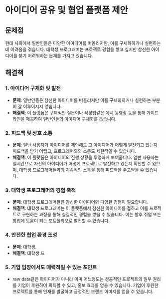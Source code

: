 # 아이디어 공유 및 협업 플랫폼 제안

## 문제점
현대 사회에서 일반인들은 다양한 아이디어를 떠올리지만, 이를 구체화하거나 실현하는 데 어려움을 겪습니다. 대학생 프로그래머는 프로젝트 경험을 쌓고 싶지만 참신한 아이디어를 찾기 어려워하는 문제를 가지고 있습니다.
  
## 해결책
### 1. 아이디어 구체화 및 발전
- **문제**: 일반인들은 참신한 아이디어를 떠올리지만 이를 구체화하거나 실현하는 부분이 잘 이루어지지 않습니다.
- **해결책**: 이 플랫폼은 구체적인 질문이나 작성법같은 예시 동영상 등을 통해 가이드라인을 제공하여 일반인들의 아이디어 구체화를 돕습니다.

### 2. 피드백 및 상호 소통
- **문제**: 일반 사용자가 아이디어를 제안해도 그 아이디어가 어떻게 발전되고 있는지 피드백을 받기 어렵고, 프로그래머와의 소통도 제한적일 수 있습니다.
- **해결책**: 이 플랫폼은 아이디어의 진행 상황을 투명하게 보여줍니다. 일반 사용자는 실시간으로 자신의 아이디어가 어떻게 프로젝트로 발전하고 있는지 확인할 수 있으며, 대학생 프로그래머들과의 지속적인 소통을 통해 피드백을 주고받을 수 있습니다.

### 3. 대학생 프로그래머의 경험 축적
- **문제**: 대학생 프로그래머들은 참신한 아이디어와 다양한 경험이 필요합니다.
- **해결책**: 대학생 프로그래머는 이 플랫폼에서 참신한 아이디어를 접하고 이를 프로젝트로 구현하는 과정을 통해 실질적인 경험을 쌓을 수 있습니다. 이는 향후 취업 또는 창업에 도움이 되는 포트폴리오로 발전할 수 있습니다.  

### 4. 안전한 협업 환경 조성
- **문제**: 대학생.
- **해결책**: 대학생 프

### 5. 기업 입장에서도 매력적일 수 있는 포인트
- raw data같은 아이디어가 아니라 이미 어느정도는 성공적인 프로젝트의 일부 권리를 기업이 후원하여 획득할 수 있고, 홍보 효과를 얻을 수 있습니다. 기업이 후원한 프로젝트를 통해 인재를 발굴하고 긍정적인 브랜드 이미지를 얻을 수 있습니다.
